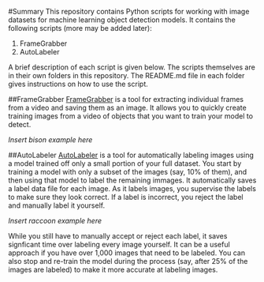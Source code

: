 #Summary
This repository contains Python scripts for working with image datasets for machine learning object detection models. It contains the following scripts (more may be added later):

1. FrameGrabber
2. AutoLabeler

A brief description of each script is given below. The scripts themselves are in their own folders in this repository. The README.md file in each folder gives instructions on how to use the script.

##FrameGrabber
[FrameGrabber](https://github.com/EdjeElectronics/Image-Dataset-Tools/tree/main/FrameGrabber) is a tool for extracting individual frames from a video and saving them as an image. It allows you to quickly create training images from a video of objects that you want to train your model to detect.

*Insert bison example here*

##AutoLabeler
[AutoLabeler](https://github.com/EdjeElectronics/Image-Dataset-Tools/tree/main/AutoLabeler) is a tool for automatically labeling images using a model trained off only a small portion of your full dataset. You start by training a model with only a subset of the images (say, 10% of them), and then using that model to label the remaining immages. It automatically saves a label data file for each image. As it labels images, you supervise the labels to make sure they look correct. If a label is incorrect, you reject the label and manually label it yourself. 

*Insert raccoon example here*

While you still have to manually accept or reject each label, it saves signficant time over labeling every image yourself. It can be a useful approach if you have over 1,000 images that need to be labeled. You can also stop and re-train the model during the process (say, after 25% of the images are labeled) to make it more accurate at labeling images.
